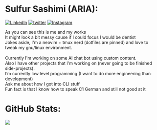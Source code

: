 # Sulfur Sashimi (ARIA):
[![LinkedIn](https://img.shields.io/badge/LinkedIn-%230077B5.svg?logo=linkedin&logoColor=white)](https://linkedin.com/in/aria-khoshnood) [![twitter](https://img.shields.io/badge/X-black.svg?logo=X&logoColor=white)](https://x.com/ariakh55) [![Instagram](https://img.shields.io/badge/Instagram-%23E4405F.svg?logo=Instagram&logoColor=white)](https://instagram.com/sulfur_sashimi)

As you can see this is me and my works<br>It might look a bit messy cause if I could focus I would be dentist<br>Jokes aside, I'm a neovim + tmux nerd (dotfiles are pinned) and love to tweak my gnu/linux environment.<br><br> Currently I'm working on some AI chat bot using custom content.<br>Also I have other projects that I'm working on (never going to be finished side-projects).<br>I’m currently low level programming (I want to do more engineering than development)<br> Ask me about how I got into CLI stuff<br>Fun fact is that I know how to speak C1 German and still not good at it

# GitHub Stats:

<div class="website-container">

![](https://github-readme-stats.vercel.app/api?username=ariakh55&theme=radical&hide_border=true&include_all_commits=false&count_private=true)

</div>

